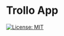# Trollo App

[![License: MIT](https://img.shields.io/badge/License-MIT-yellow.svg)](https://opensource.org/licenses/MIT)